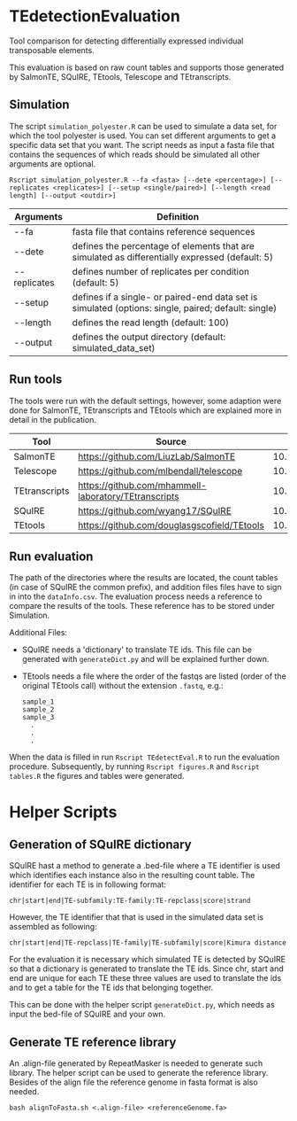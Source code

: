 # TEdetectionEvaluation

Tool comparison for detecting differentially expressed individual transposable elements.

This evaluation is based on raw count tables and supports those generated by SalmonTE, SQuIRE, TEtools, Telescope and TEtranscripts.

## Simulation

The script `simulation_polyester.R` can be used to simulate a data set, for which the tool polyester is used. You can set different arguments to get a specific data set that you want. The script needs as input a fasta file that contains the sequences of which reads should be simulated all other arguments are optional.

    Rscript simulation_polyester.R --fa <fasta> [--dete <percentage>] [--replicates <replicates>] [--setup <single/paired>] [--length <read length] [--output <outdir>]  

| Arguments    | Definition                                                                                          |
|--------------|-----------------------------------------------------------------------------------------------------|
| --fa         | fasta file that contains reference sequences                                                        |
| --dete       | defines the percentage of elements that are simulated as differentially expressed (default: 5)      |
| --replicates | defines number of replicates per condition (default: 5)                                             |
| --setup      | defines if a single- or paired-end data set is simulated (options: single, paired; default: single) |
| --length     | defines the read length (default: 100)                                                              |
| --output     | defines the output directory (default: simulated_data_set)                                          |

## Run tools

The tools were run with the default settings, however, some adaption were done for SalmonTE, TEtranscripts and TEtools which are explained more in detail in the publication.

| Tool          | Source                                                 | DOI                           |
|---------------|--------------------------------------------------------|-------------------------------|
| SalmonTE      | <https://github.com/LiuzLab/SalmonTE>                  | 10.1142/9789813235533_0016    |
| Telescope     | <https://github.com/mlbendall/telescope>               | 10.1101/398172                |
| TEtranscripts | <https://github.com/mhammell-laboratory/TEtranscripts> | 10.1093/bioinformatics/btv422 |
| SQuIRE        | <https://github.com/wyang17/SQuIRE>                    | 10.1093/nar/gky1301           |
| TEtools       | <https://github.com/douglasgscofield/TEtools>          | 10.1093/nar/gkw953            |

## Run evaluation

The path of the directories where the results are located, the count tables (in case of SQuIRE the common prefix), and addition files files have to sign in into the `dataInfo.csv`. The evaluation process needs a reference to compare the results of the tools. These reference has to be stored under Simulation.

Additional Files:

-   SQuIRE needs a 'dictionary' to translate TE ids. This file can be generated with `generateDict.py` and will be explained further down.

-   TEtools needs a file where the order of the fastqs are listed (order of the original TEtools call) without the extension `.fastq`, e.g.:

        sample_1
        sample_2
        sample_3
          .
          .
          .

When the data is filled in run `Rscript TEdetectEval.R` to run the evaluation procedure. Subsequently, by running `Rscript figures.R` and `Rscript tables.R` the figures and tables were generated.

# Helper Scripts

## Generation of SQuIRE dictionary

SQuIRE hast a method to generate a .bed-file where a TE identifier is used which identifies each instance also in the resulting count table. The identifier for each TE is in following format:

`chr|start|end|TE-subfamily:TE-family:TE-repclass|score|strand`

However, the TE identifier that that is used in the simulated data set is assembled as following:

`chr|start|end|TE-repclass|TE-family|TE-subfamily|score|Kimura distance`

For the evaluation it is necessary which simulated TE is detected by SQuIRE so that a dictionary is generated to translate the TE ids. Since chr, start and end are unique for each TE these three values are used to translate the ids and to get a table for the TE ids that belonging together.

This can be done with the helper script `generateDict.py`, which needs as input the bed-file of SQuIRE and your own.

## Generate TE reference library

An .align-file generated by RepeatMasker is needed to generate such library. The helper script can be used to generate the reference library. Besides of the align file the reference genome in fasta format is also needed.

`bash alignToFasta.sh <.align-file> <referenceGenome.fa>`
